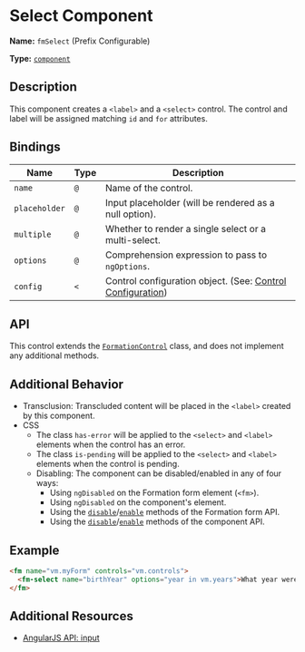 # Select Component

**Name:** `fmSelect` (Prefix Configurable)

**Type:** [`component`](https://docs.angularjs.org/guide/component)

## Description

This component creates a `<label>` and a `<select>` control. The control and label will be assigned matching `id` and `for` attributes.

## Bindings

|Name|Type|Description|
|---|---|---|
|`name`|`@`|Name of the control.|
|`placeholder`|`@`|Input placeholder (will be rendered as a null option).|
|`multiple`|`@`|Whether to render a single select or a multi-select.|
|`options`|`@`|Comprehension expression to pass to `ngOptions`.|
|`config`|`<`|Control configuration object. (See: [Control Configuration](/src/components/FormationControl#control-configuration))|

## API

This control extends the [`FormationControl`](/src/components/FormationControl) class, and does not implement any additional methods.

## Additional Behavior

- Transclusion: Transcluded content will be placed in the `<label>` created by this component.
- CSS
  - The class `has-error` will be applied to the `<select>` and `<label>` elements when the control has an error.
  - The class `is-pending` will be applied to the `<select>` and `<label>` elements when the control is pending.
  - Disabling: The component can be disabled/enabled in any of four ways:
    - Using `ngDisabled` on the Formation form element (`<fm>`).
    - Using `ngDisabled` on the component's element.
    - Using the [`disable`](https://github.com/darkobits/formation/tree/canary/src/components/Form#disable)/[`enable`](https://github.com/darkobits/formation/tree/canary/src/components/Form#enable) methods of the Formation form API.
    - Using the [`disable`](/src/components/FormationControl#disable)/[`enable`](/src/components/FormationControl#enable) methods of the component API.

## Example

```html
<fm name="vm.myForm" controls="vm.controls">
  <fm-select name="birthYear" options="year in vm.years">What year were you born in?</fm-select>
</fm>
```

## Additional Resources

- [AngularJS API: input](https://docs.angularjs.org/api/ng/directive/select)
